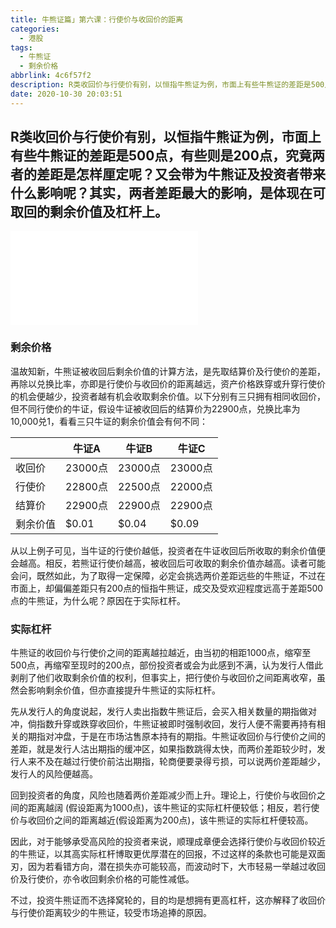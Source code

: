 ```yaml
---
title: 牛熊证篇」第六课：行使价与收回价的距离
categories:
  - 港股
tags:
  - 牛熊证
  - 剩余价格
abbrlink: 4c6f57f2
description: R类收回价与行使价有别，以恒指牛熊证为例，市面上有些牛熊证的差距是500点，有些则是200点，究竟两者的差距是怎样厘定呢？又会带为牛熊证及投资者带来什么影响呢？其实，两者差距最大的影响，是体现在可取回的剩余价值及杠杆上。
date: 2020-10-30 20:03:51
---
```


## R类收回价与行使价有别，以恒指牛熊证为例，市面上有些牛熊证的差距是500点，有些则是200点，究竟两者的差距是怎样厘定呢？又会带为牛熊证及投资者带来什么影响呢？其实，两者差距最大的影响，是体现在可取回的剩余价值及杠杆上。

<!-- more -->


<div class="bilibili">
  <iframe src="//player.bilibili.com/player.html?aid=457752589&bvid=BV1x5411V7cS&cid=256492976&page=1" scrolling="no" border="0" frameborder="no" framespacing="0" allowfullscreen="true"> </iframe>
</div>

### 剩余价格

温故知新，牛熊证被收回后剩余价值的计算方法，是先取结算价及行使价的差距，再除以兑换比率，亦即是行使价与收回价的距离越远，资产价格跌穿或升穿行使价的机会便越少，投资者越有机会收取剩余价值。以下分别有三只拥有相同收回价，但不同行使价的牛证，假设牛证被收回后的结算价为22900点，兑换比率为10,000兑1，看看三只牛证的剩余价值会有何不同：

|          | 牛证A   | 牛证B   | 牛证C   |
| -------- | ------- | ------- | ------- |
| 收回价   | 23000点 | 23000点 | 23000点 |
| 行使价   | 22800点 | 22500点 | 22000点 |
| 结算价   | 22900点 | 22900点 | 22900点 |
| 剩余价值 | $0.01   | $0.04   | $0.09   |


从以上例子可见，当牛证的行使价越低，投资者在牛证收回后所收取的剩余价值便会越高。相反，若熊证行使价越高，被收回后可收取的剩余价值亦越高。读者可能会问，既然如此，为了取得一定保障，必定会挑选两价差距远些的牛熊证，不过在市面上，却偏偏差距只有200点的恒指牛熊证，成交及受欢迎程度远高于差距500点的牛熊证，为什么呢？原因在于实际杠杆。

### 实际杠杆

牛熊证的收回价与行使价之间的距离越拉越近，由当初的相距1000点，缩窄至500点，再缩窄至现时的200点，部份投资者或会为此感到不满，认为发行人借此剥削了他们收取剩余价值的权利，但事实上，把行使价与收回价之间距离收窄，虽然会影响剩余价值，但亦直接提升牛熊证的实际杠杆。

先从发行人的角度说起，发行人卖出指数牛熊证后，会买入相关数量的期指做对冲，倘指数升穿或跌穿收回价，牛熊证被即时强制收回，发行人便不需要再持有相关的期指对冲盘，于是在市场沽售原本持有的期指。牛熊证收回价与行使价之间的差距，就是发行人沽出期指的缓冲区，如果指数跳得太快，而两价差距较少时，发行人来不及在越过行使价前沽出期指，轮商便要录得亏损，可以说两价差距越少，发行人的风险便越高。

回到投资者的角度，风险也随着两价差距减少而上升。理论上，行使价与收回价之间的距离越阔 (假设距离为1000点)，该牛熊证的实际杠杆便较低；相反，若行使价与收回价之间的距离越近(假设距离为200点)，该牛熊证的实际杠杆便较高。

因此，对于能够承受高风险的投资者来说，顺理成章便会选择行使价与收回价较近的牛熊证，以其高实际杠杆博取更优厚潜在的回报，不过这样的条款也可能是双面刃，因为若看错方向，潜在损失亦可能较高，而波动时下，大市轻易一举越过收回价及行使价，亦令收回剩余价格的可能性减低。

不过，投资牛熊证而不选择窝轮的，目的均是想拥有更高杠杆，这亦解释了收回价与行使价距离较少的牛熊证，较受市场追捧的原因。
